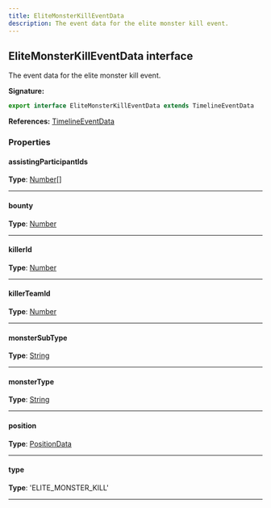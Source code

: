 ```yaml
---
title: EliteMonsterKillEventData
description: The event data for the elite monster kill event.
---
```


## EliteMonsterKillEventData interface

The event data for the elite monster kill event.

**Signature:**

```ts
export interface EliteMonsterKillEventData extends TimelineEventData 
```

**References:** [TimelineEventData](/api/interfaces/timelineeventdata)

### Properties

#### assistingParticipantIds



**Type**: [Number](https://developer.mozilla.org/en-US/docs/Web/JavaScript/Reference/Global_Objects/Number)[]

---

#### bounty



**Type**: [Number](https://developer.mozilla.org/en-US/docs/Web/JavaScript/Reference/Global_Objects/Number)

---

#### killerId



**Type**: [Number](https://developer.mozilla.org/en-US/docs/Web/JavaScript/Reference/Global_Objects/Number)

---

#### killerTeamId



**Type**: [Number](https://developer.mozilla.org/en-US/docs/Web/JavaScript/Reference/Global_Objects/Number)

---

#### monsterSubType



**Type**: [String](https://developer.mozilla.org/en-US/docs/Web/JavaScript/Reference/Global_Objects/String)

---

#### monsterType



**Type**: [String](https://developer.mozilla.org/en-US/docs/Web/JavaScript/Reference/Global_Objects/String)

---

#### position



**Type**: [PositionData](/api/interfaces/positiondata)

---

#### type



**Type**: 'ELITE_MONSTER_KILL'

---

